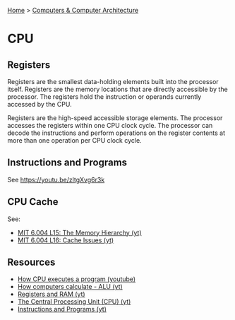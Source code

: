 [Home](../../README.md) > [Computers & Computer Architecture](./README.md)

# CPU

## Registers

Registers are the smallest data-holding elements built into the processor itself. Registers are the memory locations that are directly accessible by the processor. The registers hold the instruction or operands currently accessed by the CPU.

Registers are the high-speed accessible storage elements. The processor accesses the registers within one CPU clock cycle. The processor can decode the instructions and perform operations on the register contents at more than one operation per CPU clock cycle.


## Instructions and Programs

See https://youtu.be/zltgXvg6r3k


## CPU Cache

See:
- [MIT 6.004 L15: The Memory Hierarchy (yt)](https://www.youtube.com/watch?v=vjYF_fAZI5E&list=PLrRW1w6CGAcXbMtDFj205vALOGmiRc82-&index=24)
- [MIT 6.004 L16: Cache Issues (yt)](https://www.youtube.com/watch?v=ajgC3-pyGlk&index=25&list=PLrRW1w6CGAcXbMtDFj205vALOGmiRc82-)

## Resources
- [How CPU executes a program (youtube)](https://www.youtube.com/watch?v=XM4lGflQFvA)
- [How computers calculate - ALU (yt)](https://youtu.be/1I5ZMmrOfnA)
- [Registers and RAM (yt)](https://youtu.be/fpnE6UAfbtU)
- [The Central Processing Unit (CPU) (yt)](https://youtu.be/FZGugFqdr60)
- [Instructions and Programs (yt)](https://youtu.be/zltgXvg6r3k)
